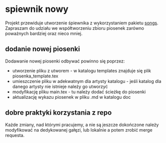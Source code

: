 # spiewnik nowy

Projekt przewiduje utworzenie śpiewnika z wykorzystaniem pakietu [songs](http://songs.sourceforge.net/ "Songs LaTeX package"). Zapraszam do udziału we współtworzeniu zbioru piosenek zarówno poważnych bardziej oraz nieco mniej.

## dodanie nowej piosenki

Dodawanie nowej piosenki odbywać powinno się poprzez:
- utworzenie pliku z utworem - w katalogu templates znajduje się plik piosenka_template.tex
- umieszczenie pliku w adekwatnym dla artysty katalogu - jeśli katalog dla danego artysty nie istnieje należy go utworzyć
- modyfikację pliku main.tex - tu należy dodać ścieżkę do piosenki
- aktualizację wykazu piosenek w pliku .md w katalogu doc

## dobre praktyki korzystania z repo

Każde zmiany, nad którymi pracujemy, a nie są jeszcze dokończone należy modyfikować na dedykowanej gałęzi, lub lokalnie a potem zrobić merge requesta.
